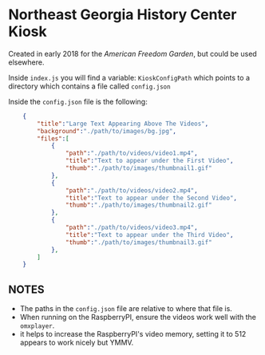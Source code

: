# Northeast Georgia History Center Kiosk

Created in early 2018 for the *American Freedom Garden*, but could be
used elsewhere.

Inside `index.js` you will find a variable: `KioskConfigPath` which 
points to a directory which contains a file called `config.json`

Inside the `config.json` file is the following:

```json
	{
		"title":"Large Text Appearing Above The Videos",
		"background":"./path/to/images/bg.jpg",
		"files":[
			{
				"path":"./path/to/videos/video1.mp4",
				"title":"Text to appear under the First Video",
				"thumb":"./path/to/images/thumbnail1.gif"
			},
			{
				"path":"./path/to/videos/video2.mp4",
				"title":"Text to appear under the Second Video",
				"thumb":"./path/to/images/thumbnail2.gif"
			},
			{
				"path":"./path/to/videos/video3.mp4",
				"title":"Text to appear under the Third Video",
				"thumb":"./path/to/images/thumbnail3.gif"
			},
		]
	}
```

## NOTES

- The paths in the `config.json` file are relative to where that file is.
- When running on the RaspberryPI, ensure the videos work well with the `omxplayer`.
- it helps to increase the RaspberryPI's video memory, setting it to 512 appears to work nicely but YMMV.
